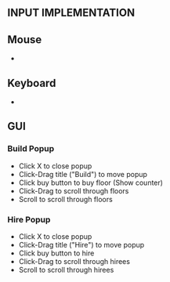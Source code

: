 INPUT IMPLEMENTATION
--------------------

Mouse
-----

* 

Keyboard
--------

* 

GUI
---

### Build Popup
* Click X to close popup
* Click-Drag title ("Build") to move popup
* Click buy button to buy floor (Show counter)
* Click-Drag to scroll through floors
* Scroll to scroll through floors

### Hire Popup
* Click X to close popup
* Click-Drag title ("Hire") to move popup
* Click buy button to hire
* Click-Drag to scroll through hirees
* Scroll to scroll through hirees
